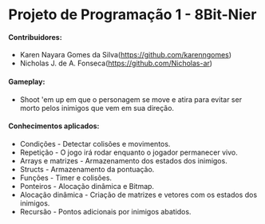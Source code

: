 # Projeto de Programação 1 - 8Bit-Nier

#### Contribuidores: 
* Karen Nayara Gomes da Silva(https://github.com/karenngomes)
* Nicholas J. de A. Fonseca(https://github.com/Nicholas-ar)

#### Gameplay:
- Shoot 'em up em que o personagem se move e atira para evitar ser morto pelos inimigos que vem em sua direção.

#### Conhecimentos aplicados:
- Condições - Detectar colisões e movimentos.
- Repetição - O jogo irá rodar enquanto o jogador permanecer vivo.
- Arrays e matrizes - Armazenamento dos estados dos inimigos.
- Structs - Armazenamento da pontuação.
- Funções - Timer e colisões.
- Ponteiros - Alocação dinâmica e Bitmap.
- Alocação dinâmica - Criação de matrizes e vetores com os estados dos inimigos.
- Recursão - Pontos adicionais por inimigos abatidos.
